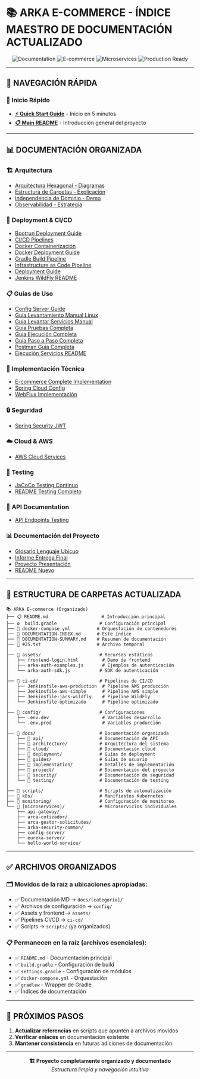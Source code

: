 # 📚 ARKA E-COMMERCE - ÍNDICE MAESTRO DE DOCUMENTACIÓN ACTUALIZADO

<div align="center">
  <img src="https://img.shields.io/badge/Documentation-Organized-success" alt="Documentation"/>
  <img src="https://img.shields.io/badge/Platform-E--commerce-blue" alt="E-commerce"/>
  <img src="https://img.shields.io/badge/Architecture-Microservices-purple" alt="Microservices"/>
  <img src="https://img.shields.io/badge/Status-Production%20Ready-brightgreen" alt="Production Ready"/>
</div>

---

## 🎯 **NAVEGACIÓN RÁPIDA**

### 🚀 **Inicio Rápido**
- **[⚡ Quick Start Guide](docs/guides/QUICK-START-GUIDE.md)** - Inicio en 5 minutos
- **[📋 Main README](README.md)** - Introducción general del proyecto

---

## 📊 **DOCUMENTACIÓN ORGANIZADA**

### 🏗️ **Arquitectura**
- [Arquitectura Hexagonal - Diagramas](docs/architecture/ARQUITECTURA-HEXAGONAL-DIAGRAMAS.md)
- [Estructura de Carpetas - Explicación](docs/architecture/ESTRUCTURA-CARPETAS-EXPLICACION.md)
- [Independencia de Dominio - Demo](docs/architecture/INDEPENDENCIA-DOMINIO-DEMO.md)
- [Observabilidad - Estrategia](docs/architecture/OBSERVABILIDAD-ESTRATEGIA.md)

### 🚀 **Deployment & CI/CD**
- [Bootrun Deployment Guide](docs/deployment/BOOTRUN-DEPLOYMENT-GUIDE.md)
- [CI/CD Pipelines](docs/deployment/CICD-PIPELINES.md)
- [Docker Containerización](docs/deployment/DOCKER-CONTAINERIZACION.md)
- [Docker Deployment Guide](docs/deployment/DOCKER-DEPLOYMENT-GUIDE.md)
- [Gradle Build Pipeline](docs/deployment/GRADLE-BUILD-PIPELINE.md)
- [Infrastructure as Code Pipeline](docs/deployment/IAC-PIPELINE.md)
- [Deployment Guide](docs/deployment/DEPLOYMENT-GUIDE.md)
- [Jenkins WildFly README](docs/deployment/JENKINS-WILDFLY-README.md)

### 📋 **Guías de Uso**
- [Config Server Guide](docs/guides/CONFIG-SERVER-GUIDE.md)
- [Guía Levantamiento Manual Linux](docs/guides/GUIA-LEVANTAMIENTO-MANUAL-LINUX.md)
- [Guía Levantar Servicios Manual](docs/guides/GUIA-LEVANTAR-SERVICIOS-MANUAL.md)
- [Guía Pruebas Completa](docs/guides/GUIA-PRUEBAS-COMPLETA.md)
- [Guía Ejecución Completa](docs/guides/GUIA_EJECUCION_COMPLETA.md)
- [Guía Paso a Paso Completa](docs/guides/GUIA_PASO_A_PASO_COMPLETA.md)
- [Postman Guía Completa](docs/guides/POSTMAN-GUIA-COMPLETA.md)
- [Ejecución Servicios README](docs/guides/EJECUCION_SERVICIOS_README.md)

### 🔧 **Implementación Técnica**
- [E-commerce Complete Implementation](docs/implementation/ECOMMERCE-COMPLETE-IMPLEMENTATION.md)
- [Spring Cloud Config](docs/implementation/SPRING-CLOUD-CONFIG.md)
- [WebFlux Implementación](docs/implementation/WEBFLUX-IMPLEMENTACION.md)

### 🔒 **Seguridad**
- [Spring Security JWT](docs/security/SPRING-SECURITY-JWT.md)

### ☁️ **Cloud & AWS**
- [AWS Cloud Services](docs/cloud/AWS-CLOUD-SERVICES.md)

### 🧪 **Testing**
- [JaCoCo Testing Continuo](docs/testing/JACOCO-TESTING-CONTINUO.md)
- [README Testing Completo](docs/testing/README-TESTING-COMPLETO.md)

### 🔗 **API Documentation**
- [API Endpoints Testing](docs/api/API-ENDPOINTS-TESTING.md)

### 📊 **Documentación del Proyecto**
- [Glosario Lenguaje Ubicuo](docs/project/GLOSARIO-LENGUAJE-UBICUO.md)
- [Informe Entrega Final](docs/project/INFORME-ENTREGA-FINAL.md)
- [Proyecto Presentación](docs/project/PROYECTO-PRESENTACION.md)
- [README Nuevo](docs/project/README-NUEVO.md)

---

## 📁 **ESTRUCTURA DE CARPETAS ACTUALIZADA**

```
📚 ARKA E-commerce (Organizado)
├── 📋 README.md                    # Introducción principal
├── ⚙️  build.gradle                # Configuración principal
├── 🐳 docker-compose.yml          # Orquestación de contenedores
├── 📄 DOCUMENTATION-INDEX.md      # Este índice
├── 📄 DOCUMENTATION-SUMMARY.md    # Resumen de documentación
├── 📄 #25.txt                     # Archivo temporal
│
├── 📁 assets/                      # Recursos estáticos
│   ├── frontend-login.html         # Demo de frontend
│   ├── arka-auth-examples.js       # Ejemplos de autenticación
│   └── arka-auth-sdk.js           # SDK de autenticación
│
├── 📁 ci-cd/                       # Pipelines de CI/CD
│   ├── Jenkinsfile-aws-production  # Pipeline AWS producción
│   ├── Jenkinsfile-aws-simple      # Pipeline AWS simple
│   ├── Jenkinsfile-jars-wildfly    # Pipeline WildFly
│   └── Jenkinsfile-optimizado      # Pipeline optimizado
│
├── 📁 config/                      # Configuraciones
│   ├── .env.dev                    # Variables desarrollo
│   └── .env.prod                   # Variables producción
│
├── 📁 docs/                        # Documentación organizada
│   ├── 📁 api/                     # Documentación de API
│   ├── 📁 architecture/            # Arquitectura del sistema
│   ├── 📁 cloud/                   # Documentación cloud
│   ├── 📁 deployment/              # Guías de deployment
│   ├── 📁 guides/                  # Guías de usuario
│   ├── 📁 implementation/          # Detalles de implementación
│   ├── 📁 project/                 # Documentación del proyecto
│   ├── 📁 security/                # Documentación de seguridad
│   └── 📁 testing/                 # Documentación de testing
│
├── 📁 scripts/                     # Scripts de automatización
├── 📁 k8s/                         # Manifiestos Kubernetes
├── 📁 monitoring/                  # Configuración de monitoreo
└── 📁 [microservices]/             # Microservicios individuales
    ├── api-gateway/
    ├── arca-cotizador/
    ├── arca-gestor-solicitudes/
    ├── arka-security-common/
    ├── config-server/
    ├── eureka-server/
    └── hello-world-service/
```

---

## ✅ **ARCHIVOS ORGANIZADOS**

### 🗂️ **Movidos de la raíz a ubicaciones apropiadas:**

- ✅ Documentación MD → `docs/[categoría]/`
- ✅ Archivos de configuración → `config/`
- ✅ Assets y frontend → `assets/`
- ✅ Pipelines CI/CD → `ci-cd/`
- ✅ Scripts → `scripts/` (ya organizados)

### 📋 **Permanecen en la raíz (archivos esenciales):**
- ✅ `README.md` - Documentación principal
- ✅ `build.gradle` - Configuración de build
- ✅ `settings.gradle` - Configuración de módulos
- ✅ `docker-compose.yml` - Orquestación
- ✅ `gradlew` - Wrapper de Gradle
- ✅ Índices de documentación

---

## 🎯 **PRÓXIMOS PASOS**

1. **Actualizar referencias** en scripts que apunten a archivos movidos
2. **Verificar enlaces** en documentación existente
3. **Mantener consistencia** en futuras adiciones de documentación

---

<div align="center">
  <b>🏗️ Proyecto completamente organizado y documentado</b><br>
  <i>Estructura limpia y navegación intuitiva</i>
</div>